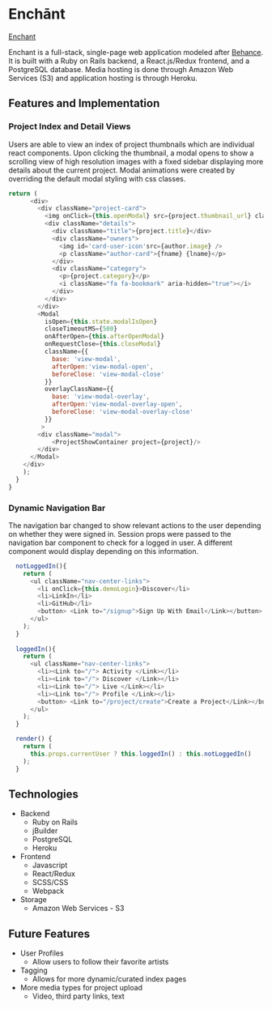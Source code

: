# Enchānt

[Enchant](https://enchants.herokuapp.com)

Enchant is a full-stack, single-page web application modeled after [Behance](https://www.behance.net/). It is built with a Ruby on Rails backend, a React.js/Redux frontend, and a PostgreSQL database. Media hosting is done through Amazon Web Services (S3) and application hosting is through Heroku.  

## Features and Implementation 
### Project Index and Detail Views 

Users are able to view an index of project thumbnails which are individual react components. Upon clicking the thumbnail, a modal opens to show a scrolling view of high resolution images with a fixed sidebar displaying more details about the current project. Modal animations were created by overriding the default modal styling with css classes. 
```javascript
return (
      <div>
        <div className="project-card">
          <img onClick={this.openModal} src={project.thumbnail_url} className="thumb pointer" />
          <div className="details"> 
            <div className="title">{project.title}</div>
            <div className="owners">
              <img id='card-user-icon'src={author.image} />
              <p className="author-card">{fname} {lname}</p>
            </div>
            <div className="category">
              <p>{project.category}</p>
              <i className="fa fa-bookmark" aria-hidden="true"></i>
            </div>
          </div>
        </div>
        <Modal
          isOpen={this.state.modalIsOpen}
          closeTimeoutMS={500}   
          onAfterOpen={this.afterOpenModal}
          onRequestClose={this.closeModal}
          className={{
            base: 'view-modal',
            afterOpen:'view-modal-open', 
            beforeClose: 'view-modal-close'
          }}
          overlayClassName={{
            base: 'view-modal-overlay', 
            afterOpen:'view-modal-overlay-open',
            beforeClose: 'view-modal-overlay-close'  
          }}
         >
        <div className="modal">
            <ProjectShowContainer project={project}/> 
        </div>
      </Modal>
    </div>
    ); 
  }
}

```

### Dynamic Navigation Bar 
The navigation bar changed to show relevant actions to the user depending on whether they were signed in. Session props were passed to the navigation bar component to check for a logged in user. A different component would display depending on this information. 

```javascript
  notLoggedIn(){
    return (
      <ul className="nav-center-links">
        <li onClick={this.demoLogin}>Discover</li>
        <li>LinkIn</li>
        <li>GitHub</li>
        <button> <Link to="/signup">Sign Up With Email</Link></button>
      </ul>
    ); 
  }
  
  loggedIn(){
    return (
      <ul className="nav-center-links">
        <li><Link to="/"> Activity </Link></li>
        <li><Link to="/"> Discover </Link></li>
        <li><Link to="/"> Live </Link></li>
        <li><Link to="/"> Profile </Link></li>
        <button> <Link to="/project/create">Create a Project</Link></button>
      </ul>
    );
  }

  render() {
    return (
      this.props.currentUser ? this.loggedIn() : this.notLoggedIn() 
    ); 
  }
```

## Technologies 
- Backend 
  - Ruby on Rails 
  - jBuilder
  - PostgreSQL
  - Heroku 
- Frontend
  - Javascript
  - React/Redux
  - SCSS/CSS
  - Webpack 
- Storage 
  - Amazon Web Services - S3 

## Future Features 
- User Profiles 
  - Allow users to follow their favorite artists
- Tagging 
  - Allows for more dynamic/curated index pages 
- More media types for project upload 
  - Video, third party links, text 


